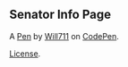 Senator Info Page
-----------------


A [Pen](https://codepen.io/will711/pen/ZqYoXJ) by [Will711](https://codepen.io/will711) on [CodePen](https://codepen.io).

[License](https://codepen.io/will711/pen/ZqYoXJ/license).